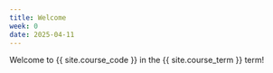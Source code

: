 ```yaml
---
title: Welcome
week: 0
date: 2025-04-11
---
```


Welcome to {{ site.course_code }} in the {{ site.course_term }} term!

